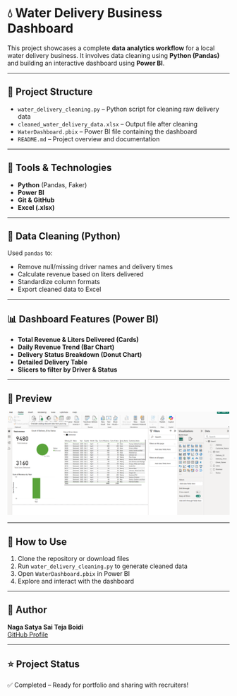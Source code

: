 
# 💧 Water Delivery Business Dashboard

This project showcases a complete **data analytics workflow** for a local water delivery business. It involves data cleaning using **Python (Pandas)** and building an interactive dashboard using **Power BI**.

---

## 📁 Project Structure

- `water_delivery_cleaning.py` – Python script for cleaning raw delivery data  
- `cleaned_water_delivery_data.xlsx` – Output file after cleaning  
- `WaterDashboard.pbix` – Power BI file containing the dashboard  
- `README.md` – Project overview and documentation  

---

## 🔧 Tools & Technologies

- **Python** (Pandas, Faker)  
- **Power BI**  
- **Git & GitHub**  
- **Excel (.xlsx)**  

---

## 🧹 Data Cleaning (Python)

Used `pandas` to:
- Remove null/missing driver names and delivery times  
- Calculate revenue based on liters delivered  
- Standardize column formats  
- Export cleaned data to Excel  

---

## 📊 Dashboard Features (Power BI)

- **Total Revenue & Liters Delivered (Cards)**  
- **Daily Revenue Trend (Bar Chart)**  
- **Delivery Status Breakdown (Donut Chart)**  
- **Detailed Delivery Table**  
- **Slicers to filter by Driver & Status**  

---

## 📸 Preview

![dashboard screenshot](dashboard.png)

---

## 🚀 How to Use

1. Clone the repository or download files  
2. Run `water_delivery_cleaning.py` to generate cleaned data  
3. Open `WaterDashboard.pbix` in Power BI  
4. Explore and interact with the dashboard  

---

## 📌 Author

**Naga Satya Sai Teja Boidi**  
[GitHub Profile](https://github.com/saitejaboidi)

---

## ⭐ Project Status

✅ Completed – Ready for portfolio and sharing with recruiters!


